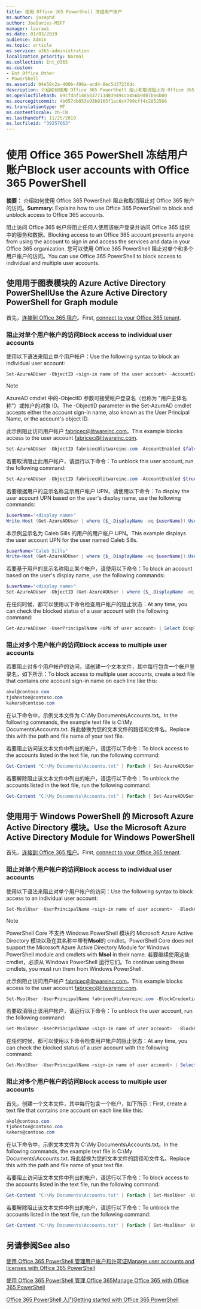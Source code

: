 ```yaml
---
title: 使用 Office 365 PowerShell 冻结用户账户
ms.author: josephd
author: JoeDavies-MSFT
manager: laurawi
ms.date: 01/03/2019
audience: Admin
ms.topic: article
ms.service: o365-administration
localization_priority: Normal
ms.collection: Ent_O365
ms.custom:
- Ent_Office_Other
- PowerShell
ms.assetid: 04e58c2a-400b-496a-acd4-8ec5d37236dc
description: 介绍如何使用 Office 365 PowerShell 阻止和取消阻止对 Office 365 帐户的访问。
ms.openlocfilehash: 09cfdaf1485837713d03949cca456b9d07b66b00
ms.sourcegitcommit: 4b057db053e93b0165f1ec6c4799cff4c2852566
ms.translationtype: MT
ms.contentlocale: zh-CN
ms.lasthandoff: 11/25/2019
ms.locfileid: "39257663"
---
```

# <a name="block-user-accounts-with-office-365-powershell"></a><span data-ttu-id="97ac8-103">使用 Office 365 PowerShell 冻结用户账户</span><span class="sxs-lookup"><span data-stu-id="97ac8-103">Block user accounts with Office 365 PowerShell</span></span>

<span data-ttu-id="97ac8-104">**摘要：** 介绍如何使用 Office 365 PowerShell 阻止和取消阻止对 Office 365 帐户的访问。</span><span class="sxs-lookup"><span data-stu-id="97ac8-104">**Summary:**  Explains how to use Office 365 PowerShell to block and unblock access to Office 365 accounts.</span></span>
  
<span data-ttu-id="97ac8-105">阻止访问 Office 365 帐户将阻止任何人使用该帐户登录并访问 Office 365 组织中的服务和数据。</span><span class="sxs-lookup"><span data-stu-id="97ac8-105">Blocking access to an Office 365 account prevents anyone from using the account to sign in and access the services and data in your Office 365 organization.</span></span> <span data-ttu-id="97ac8-106">您可以使用 Office 365 PowerShell 阻止对单个和多个用户帐户的访问。</span><span class="sxs-lookup"><span data-stu-id="97ac8-106">You can use Office 365 PowerShell to block access to individual and multiple user accounts.</span></span>

## <a name="use-the-azure-active-directory-powershell-for-graph-module"></a><span data-ttu-id="97ac8-107">使用用于图表模块的 Azure Active Directory PowerShell</span><span class="sxs-lookup"><span data-stu-id="97ac8-107">Use the Azure Active Directory PowerShell for Graph module</span></span>

<span data-ttu-id="97ac8-108">首先，[连接到 Office 365 租户](connect-to-office-365-powershell.md#connect-with-the-azure-active-directory-powershell-for-graph-module)。</span><span class="sxs-lookup"><span data-stu-id="97ac8-108">First, [connect to your Office 365 tenant](connect-to-office-365-powershell.md#connect-with-the-azure-active-directory-powershell-for-graph-module).</span></span>
 
### <a name="block-access-to-individual-user-accounts"></a><span data-ttu-id="97ac8-109">阻止对单个用户帐户的访问</span><span class="sxs-lookup"><span data-stu-id="97ac8-109">Block access to individual user accounts</span></span>

<span data-ttu-id="97ac8-110">使用以下语法来阻止单个用户帐户：</span><span class="sxs-lookup"><span data-stu-id="97ac8-110">Use the following syntax to block an individual user account:</span></span>
  
```powershell
Set-AzureADUser -ObjectID <sign-in name of the user account> -AccountEnabled $false
```

> [!NOTE]
> <span data-ttu-id="97ac8-111">AzureAD cmdlet 中的-ObjectID 参数可接受帐户登录名（也称为 "用户主体名称"）或帐户的对象 ID。</span><span class="sxs-lookup"><span data-stu-id="97ac8-111">The -ObjectID parameter in the Set-AzureAD cmdlet accepts either the account sign-in name, also known as the User Principal Name, or the account's object ID.</span></span> 
  
<span data-ttu-id="97ac8-112">此示例阻止访问用户帐户 fabricec@litwareinc.com。</span><span class="sxs-lookup"><span data-stu-id="97ac8-112">This example blocks access to the user account fabricec@litwareinc.com.</span></span>
  
```powershell
Set-AzureADUser -ObjectID fabricec@litwareinc.com -AccountEnabled $false
```

<span data-ttu-id="97ac8-113">若要取消阻止此用户帐户，请运行以下命令：</span><span class="sxs-lookup"><span data-stu-id="97ac8-113">To unblock this user account, run the following command:</span></span>
  
```powershell
Set-AzureADUser -ObjectID fabricec@litwareinc.com -AccountEnabled $true
```

<span data-ttu-id="97ac8-114">若要根据用户的显示名称显示用户帐户 UPN，请使用以下命令：</span><span class="sxs-lookup"><span data-stu-id="97ac8-114">To display the user account UPN based on the user's display name, use the following commands:</span></span>
  
```powershell
$userName="<display name>"
Write-Host (Get-AzureADUser | where {$_.DisplayName -eq $userName}).UserPrincipalName

```

<span data-ttu-id="97ac8-115">本示例显示名为 Caleb Sills 的用户的用户帐户 UPN。</span><span class="sxs-lookup"><span data-stu-id="97ac8-115">This example displays the user account UPN for the user named Caleb Sills.</span></span>
  
```powershell
$userName="Caleb Sills"
Write-Host (Get-AzureADUser | where {$_.DisplayName -eq $userName}).UserPrincipalName
```

<span data-ttu-id="97ac8-116">若要基于用户的显示名称阻止某个帐户，请使用以下命令：</span><span class="sxs-lookup"><span data-stu-id="97ac8-116">To block an account based on the user's display name, use the following commands:</span></span>
  
```powershell
$userName="<display name>"
Set-AzureADUser -ObjectID (Get-AzureADUser | where {$_.DisplayName -eq $userName}).UserPrincipalName -AccountEnabled $false

```

<span data-ttu-id="97ac8-117">在任何时候，都可以使用以下命令检查用户帐户的阻止状态：</span><span class="sxs-lookup"><span data-stu-id="97ac8-117">At any time, you can check the blocked status of a user account with the following command:</span></span>
  
```powershell
Get-AzureADUser -UserPrincipalName <UPN of user account> | Select DisplayName,AccountEnabled
```

### <a name="block-access-to-multiple-user-accounts"></a><span data-ttu-id="97ac8-118">阻止对多个用户帐户的访问</span><span class="sxs-lookup"><span data-stu-id="97ac8-118">Block access to multiple user accounts</span></span>

<span data-ttu-id="97ac8-119">若要阻止对多个用户帐户的访问，请创建一个文本文件，其中每行包含一个帐户登录名，如下所示：</span><span class="sxs-lookup"><span data-stu-id="97ac8-119">To block access to multiple user accounts, create a text file that contains one account sign-in name on each line like this:</span></span>
    
  ```powershell
akol@contoso.com
tjohnston@contoso.com
kakers@contoso.com
  ```

<span data-ttu-id="97ac8-120">在以下命令中，示例文本文件为 C:\My Documents\Accounts.txt。</span><span class="sxs-lookup"><span data-stu-id="97ac8-120">In the following commands, the example text file is C:\My Documents\Accounts.txt.</span></span> <span data-ttu-id="97ac8-121">将此替换为您的文本文件的路径和文件名。</span><span class="sxs-lookup"><span data-stu-id="97ac8-121">Replace this with the path and file name of your text file.</span></span>
  
<span data-ttu-id="97ac8-122">若要阻止访问该文本文件中列出的帐户，请运行以下命令：</span><span class="sxs-lookup"><span data-stu-id="97ac8-122">To block access to the accounts listed in the text file, run the following command:</span></span>
    
```powershell
Get-Content "C:\My Documents\Accounts.txt" | ForEach { Set-AzureADUSer -ObjectID $_ -AccountEnabled $false }
```

<span data-ttu-id="97ac8-123">若要解除阻止该文本文件中列出的帐户，请运行以下命令：</span><span class="sxs-lookup"><span data-stu-id="97ac8-123">To unblock the accounts listed in the text file, run the following command:</span></span>
    
```powershell
Get-Content "C:\My Documents\Accounts.txt" | ForEach { Set-AzureADUSer -ObjectID $_ -AccountEnabled $true }
```

## <a name="use-the-microsoft-azure-active-directory-module-for-windows-powershell"></a><span data-ttu-id="97ac8-124">使用用于 Windows PowerShell 的 Microsoft Azure Active Directory 模块。</span><span class="sxs-lookup"><span data-stu-id="97ac8-124">Use the Microsoft Azure Active Directory Module for Windows PowerShell</span></span>

<span data-ttu-id="97ac8-125">首先，[连接到 Office 365 租户](connect-to-office-365-powershell.md#connect-with-the-microsoft-azure-active-directory-module-for-windows-powershell)。</span><span class="sxs-lookup"><span data-stu-id="97ac8-125">First, [connect to your Office 365 tenant](connect-to-office-365-powershell.md#connect-with-the-microsoft-azure-active-directory-module-for-windows-powershell).</span></span>

    
### <a name="block-access-to-individual-user-accounts"></a><span data-ttu-id="97ac8-126">阻止对单个用户帐户的访问</span><span class="sxs-lookup"><span data-stu-id="97ac8-126">Block access to individual user accounts</span></span>

<span data-ttu-id="97ac8-127">使用以下语法来阻止对单个用户帐户的访问：</span><span class="sxs-lookup"><span data-stu-id="97ac8-127">Use the following syntax to block access to an individual user account:</span></span>
  
```powershell
Set-MsolUser -UserPrincipalName <sign-in name of user account>  -BlockCredential $true
```

>[!Note]
><span data-ttu-id="97ac8-128">PowerShell Core 不支持 Windows PowerShell 模块的 Microsoft Azure Active Directory 模块以及在其名称中带有**Msol**的 cmdlet。</span><span class="sxs-lookup"><span data-stu-id="97ac8-128">PowerShell Core does not support the Microsoft Azure Active Directory Module for Windows PowerShell module and cmdlets with **Msol** in their name.</span></span> <span data-ttu-id="97ac8-129">若要继续使用这些 cmdlet，必须从 Windows PowerShell 运行它们。</span><span class="sxs-lookup"><span data-stu-id="97ac8-129">To continue using these cmdlets, you must run them from Windows PowerShell.</span></span>
>

<span data-ttu-id="97ac8-130">此示例阻止访问用户帐户 fabricec@litwareinc.com。</span><span class="sxs-lookup"><span data-stu-id="97ac8-130">This example blocks access to the user account fabricec@litwareinc.com.</span></span>
  
```powershell
Set-MsolUser -UserPrincipalName fabricec@litwareinc.com -BlockCredential $true
```

<span data-ttu-id="97ac8-131">若要取消阻止该用户帐户，请运行以下命令：</span><span class="sxs-lookup"><span data-stu-id="97ac8-131">To unblock the user account, run the following command:</span></span>
  
```powershell
Set-MsolUser -UserPrincipalName <sign-in name of user account>  -BlockCredential $false
```

<span data-ttu-id="97ac8-132">在任何时候，都可以使用以下命令检查用户帐户的阻止状态：</span><span class="sxs-lookup"><span data-stu-id="97ac8-132">At any time, you can check the blocked status of a user account with the following command:</span></span>
  
```powershell
Get-MsolUser -UserPrincipalName <sign-in name of user account> | Select DisplayName,BlockCredential
```

### <a name="block-access-to-multiple-user-accounts"></a><span data-ttu-id="97ac8-133">阻止对多个用户帐户的访问</span><span class="sxs-lookup"><span data-stu-id="97ac8-133">Block access to multiple user accounts</span></span>

<span data-ttu-id="97ac8-134">首先，创建一个文本文件，其中每行包含一个帐户，如下所示：</span><span class="sxs-lookup"><span data-stu-id="97ac8-134">First, create a text file that contains one account on each line like this:</span></span>
    
  ```powershell
akol@contoso.com
tjohnston@contoso.com
kakers@contoso.com
  ```
<span data-ttu-id="97ac8-135">在以下命令中，示例文本文件为 C:\My Documents\Accounts.txt。</span><span class="sxs-lookup"><span data-stu-id="97ac8-135">In the following commands, the example text file is C:\My Documents\Accounts.txt.</span></span> <span data-ttu-id="97ac8-136">将此替换为您的文本文件的路径和文件名。</span><span class="sxs-lookup"><span data-stu-id="97ac8-136">Replace this with the path and file name of your text file.</span></span>
    
<span data-ttu-id="97ac8-137">若要阻止访问该文本文件中列出的帐户，请运行以下命令：</span><span class="sxs-lookup"><span data-stu-id="97ac8-137">To block access to the accounts listed in the text file, run the following command:</span></span>
    
  ```powershell
  Get-Content "C:\My Documents\Accounts.txt" | ForEach { Set-MsolUser -UserPrincipalName $_ -BlockCredential $true }
  ```
<span data-ttu-id="97ac8-138">若要解除阻止该文本文件中列出的帐户，请运行以下命令：</span><span class="sxs-lookup"><span data-stu-id="97ac8-138">To unblock the accounts listed in the text file, run the following command:</span></span>
    
  ```powershell
  Get-Content "C:\My Documents\Accounts.txt" | ForEach { Set-MsolUser -UserPrincipalName $_ -BlockCredential $false }
  ```

## <a name="see-also"></a><span data-ttu-id="97ac8-139">另请参阅</span><span class="sxs-lookup"><span data-stu-id="97ac8-139">See also</span></span>

[<span data-ttu-id="97ac8-140">使用 Office 365 PowerShell 管理用户帐户和许可证</span><span class="sxs-lookup"><span data-stu-id="97ac8-140">Manage user accounts and licenses with Office 365 PowerShell</span></span>](manage-user-accounts-and-licenses-with-office-365-powershell.md)
  
[<span data-ttu-id="97ac8-141">使用 Office 365 PowerShell 管理 Office 365</span><span class="sxs-lookup"><span data-stu-id="97ac8-141">Manage Office 365 with Office 365 PowerShell</span></span>](manage-office-365-with-office-365-powershell.md)
  
[<span data-ttu-id="97ac8-142">Office 365 PowerShell 入门</span><span class="sxs-lookup"><span data-stu-id="97ac8-142">Getting started with Office 365 PowerShell</span></span>](getting-started-with-office-365-powershell.md)
